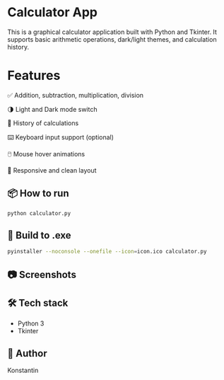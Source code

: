 # Calculator App
This is a graphical calculator application built with Python and Tkinter.
It supports basic arithmetic operations, dark/light themes, and calculation history.

# Features
✅ Addition, subtraction, multiplication, division

🌗 Light and Dark mode switch

🧾 History of calculations

⌨️ Keyboard input support (optional)

🖱️ Mouse hover animations

📏 Responsive and clean layout

## 📦 How to run

```bash
python calculator.py
```

## 🚀 Build to .exe

```bash
pyinstaller --noconsole --onefile --icon=icon.ico calculator.py
```

## 📷 Screenshots

> 

## 🛠 Tech stack

- Python 3
- Tkinter

## 🧠 Author

Konstantin
